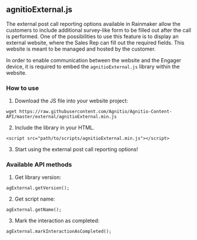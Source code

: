 ## agnitioExternal.js ##

The external post call reporting options available in Rainmaker allow the customers to include additional survey-like form to be filled out after the call is performed. One of the possibilities to use this feature is to display an external website, where the Sales Rep can fill out the required fields. This website is meant to be managed and hosted by the customer.

In order to enable communication between the website and the Engager device, it is required to embed the `agnitioExternal.js` library within the website.

### How to use ###

1. Download the JS file into your website project:
```
wget https://raw.githubusercontent.com/Agnitio/Agnitio-Content-API/master/external/agnitioExternal.min.js
```
2. Include the library in your HTML.
```
<script src="path/to/scripts/agnitioExternal.min.js"></script>
```
3. Start using the external post call reporting options!

### Available API methods ###
1. Get library version:
```
agExternal.getVersion();
```
2. Get script name:
```
agExternal.getName();
```
3. Mark the interaction as completed:
```
agExternal.markInteractionAsCompleted();
```
